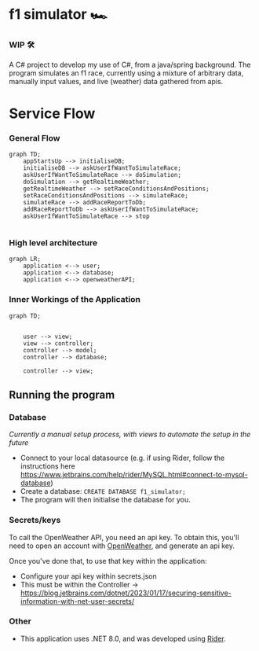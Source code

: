 # f1 simulator 🏎️
### WIP 🛠️
A C# project to develop my use of C#, from a java/spring background. The program simulates an f1 race, currently using a mixture of arbitrary data, manually input values, and live (weather) data gathered from apis.

# Service Flow 

### General Flow
```mermaid 
graph TD;
    appStartsUp --> initialiseDB;
    initialiseDB --> askUserIfWantToSimulateRace;
    askUserIfWantToSimulateRace --> doSimulation;
    doSimulation --> getRealtimeWeather;
    getRealtimeWeather --> setRaceConditionsAndPositions;
    setRaceConditionsAndPositions --> simulateRace;
    simulateRace --> addRaceReportToDb;
    addRaceReportToDb --> askUserIfWantToSimulateRace;
    askUserIfWantToSimulateRace --> stop
    
```

### High level architecture
```mermaid 
graph LR;
    application <--> user;
    application <--> database;
    application <--> openweatherAPI;

```

### Inner Workings of the Application
```mermaid 
graph TD;
 

    user --> view;
    view --> controller;
    controller --> model;
    controller --> database;
    
    controller --> view;

```

## Running the program

### Database
_Currently a manual setup process, with views to automate the setup in the future_
- Connect to your local datasource (e.g. if using Rider, follow the instructions here https://www.jetbrains.com/help/rider/MySQL.html#connect-to-mysql-database)
- Create a database: `CREATE DATABASE f1_simulator;`
- The program will then initialise the database for you. 

### Secrets/keys
To call the OpenWeather API, you need an api key. To obtain this, you'll need to open an account with [OpenWeather](https://home.openweathermap.org/users/sign_in), and generate an api key. 

Once you've done that, to use that key within the application: 
- Configure your api key within secrets.json
- This must be within the Controller -> https://blog.jetbrains.com/dotnet/2023/01/17/securing-sensitive-information-with-net-user-secrets/ 

### Other
- This application uses .NET 8.0, and was developed using [Rider](https://www.jetbrains.com/rider/). 